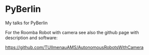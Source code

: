# PyBerlin
My talks for PyBerlin

For the Roomba Robot with camera see also the github page with description and software:

https://github.com/TUIlmenauAMS/AutonomousRobotsWithCamera
